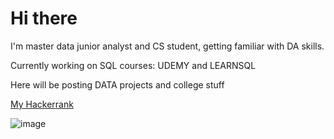 # Hi there 

I'm master data junior analyst and CS student, getting familiar with DA skills.

Currently working on SQL courses: UDEMY and LEARNSQL

Here will be posting DATA projects and college stuff

[My Hackerrank](https://www.hackerrank.com/profile/jakobgrob9)

![image](https://github.com/user-attachments/assets/06f04fcb-78ae-4ab9-8a6b-ac2e580177a3)

